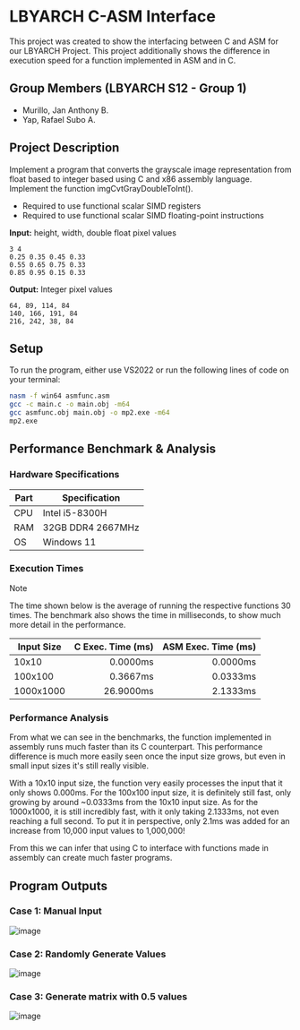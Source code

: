 # LBYARCH C-ASM Interface
This project was created to show the interfacing between C and ASM for our LBYARCH Project. This project additionally shows the difference in execution speed for a function implemented in ASM and in C.

## Group Members (LBYARCH S12 - Group 1)
- Murillo, Jan Anthony B.
- Yap, Rafael Subo A.

## Project Description
Implement a program that converts the grayscale image representation from float based to integer based using C and x86 assembly language. Implement the function imgCvtGrayDoubleToInt().
* Required to use functional scalar SIMD registers
* Required to use functional scalar SIMD floating-point instructions

**Input:** height, width, double float pixel values
```
3 4
0.25 0.35 0.45 0.33
0.55 0.65 0.75 0.33
0.85 0.95 0.15 0.33
```

**Output:** Integer pixel values
```
64, 89, 114, 84
140, 166, 191, 84
216, 242, 38, 84
```

## Setup
To run the program, either use VS2022 or run the following lines of code on your terminal:
```sh
nasm -f win64 asmfunc.asm
gcc -c main.c -o main.obj -m64
gcc asmfunc.obj main.obj -o mp2.exe -m64
mp2.exe
```

## Performance Benchmark & Analysis
### Hardware Specifications
| Part | Specification |
| --- | --- |
| CPU | Intel i5-8300H |
| RAM | 32GB DDR4 2667MHz |
| OS | Windows 11 |

### Execution Times
> [!NOTE]
> The time shown below is the average of running the respective functions 30 times.
> The benchmark also shows the time in milliseconds, to show much more detail in the performance.

| Input Size | C Exec. Time (ms) | ASM Exec. Time (ms) |
| ------------- | -------------: | -------------: |
| 10x10 | 0.0000ms | 0.0000ms |
| 100x100 | 0.3667ms | 0.0333ms |
| 1000x1000 | 26.9000ms | 2.1333ms |

### Performance Analysis
From what we can see in the benchmarks, the function implemented in assembly runs much faster than its C counterpart. This performance difference is much more easily seen once the input size grows, but even in small input sizes it's still really visible.

With a 10x10 input size, the function very easily processes the input that it only shows 0.000ms. For the 100x100 input size, it is definitely still fast, only growing by around ~0.0333ms from the 10x10 input size. As for the 1000x1000, it is still incredibly fast, with it only taking 2.1333ms, not even reaching a full second. To put it in perspective, only 2.1ms was added for an increase from 10,000 input values to 1,000,000!

From this we can infer that using C to interface with functions made in assembly can create much faster programs. 

## Program Outputs
### Case 1: Manual Input
![image](https://github.com/user-attachments/assets/f93fb0b8-dea5-43bc-9901-66675ae8eaec)

### Case 2: Randomly Generate Values
![image](https://github.com/user-attachments/assets/12393179-95dc-4a80-ba36-3a9c4c727758)

### Case 3: Generate matrix with 0.5 values
![image](https://github.com/user-attachments/assets/b79f0668-b53c-45d5-bc0e-ec6895d3fafd)

